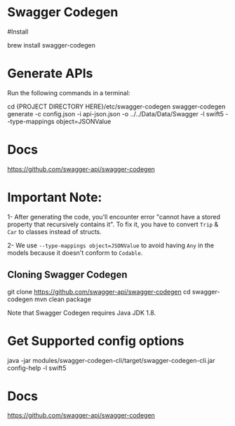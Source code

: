 # Swagger Codegen

#Install

brew install swagger-codegen

# Generate APIs

Run the following commands in a terminal:

cd {PROJECT DIRECTORY HERE}/etc/swagger-codegen
swagger-codegen generate -c config.json  -i  api-json.json -o ../../Data/Data/Swagger -l swift5 --type-mappings object=JSONValue


# Docs

https://github.com/swagger-api/swagger-codegen

# Important Note:

1- After generating the code, you'll encounter error "cannot have a stored property that recursively contains it". 
To fix it, you have to convert `Trip` & `Car` to classes instead of structs.

2- We use `--type-mappings object=JSONValue` to avoid having `Any` in the models because it doesn't conform to `Codable`.

## Cloning Swagger Codegen

git clone https://github.com/swagger-api/swagger-codegen
cd swagger-codegen
mvn clean package

Note that Swagger Codegen requires Java JDK 1.8.

# Get Supported config options

java -jar modules/swagger-codegen-cli/target/swagger-codegen-cli.jar config-help -l swift5

# Docs

https://github.com/swagger-api/swagger-codegen
